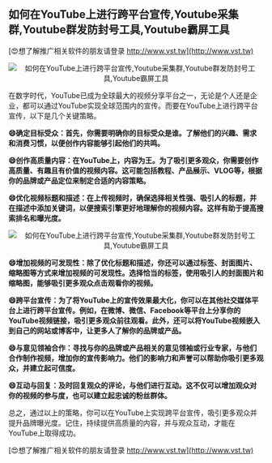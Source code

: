 ## **如何在YouTube上进行跨平台宣传,Youtube采集群,Youtube群发防封号工具,Youtube霸屏工具**

[😍想了解推广相关软件的朋友请登录 http://www.vst.tw](http://www.vst.tw)

 <center><img src="https://vst.tw/MP4/tuiguang/png/2.png" alt="如何在YouTube上进行跨平台宣传,Youtube采集群,Youtube群发防封号工具,Youtube霸屏工具"></center>

在数字时代，YouTube已成为全球最大的视频分享平台之一，无论是个人还是企业，都可以通过YouTube实现全球范围内的宣传。而要在YouTube上进行跨平台宣传，以下是几个关键策略。

**😄确定目标受众：首先，你需要明确你的目标受众是谁。了解他们的兴趣、需求和消费习惯，以便创作内容能够引起他们的共鸣。**

**😄创作高质量内容：在YouTube上，内容为王。为了吸引更多观众，你需要创作高质量、有趣且有价值的视频内容。这可能包括教程、产品展示、VLOG等，根据你的品牌或产品定位来制定合适的内容策略。**

**😄优化视频标题和描述：在上传视频时，确保选择相关性强、吸引人的标题，并在描述中添加关键词，以便搜索引擎更好地理解你的视频内容。这样有助于提高搜索排名和曝光度。**

 <center><img src="https://vst.tw/MP4/tuiguang/png/7.png" alt="如何在YouTube上进行跨平台宣传,Youtube采集群,Youtube群发防封号工具,Youtube霸屏工具"></center>

**😄增加视频的可发现性：除了优化标题和描述，你还可以通过标签、封面图片、缩略图等方式来增加视频的可发现性。选择恰当的标签，使用吸引人的封面图片和缩略图，能够吸引更多观众点击观看你的视频。**

**😄跨平台宣传：为了将YouTube上的宣传效果最大化，你可以在其他社交媒体平台上进行跨平台宣传。例如，在微博、微信、Facebook等平台上分享你的YouTube视频链接，吸引更多观众前往观看。此外，还可以将YouTube视频嵌入到自己的网站或博客中，让更多人了解你的品牌或产品。**

**😄与意见领袖合作：寻找与你的品牌或产品相关的意见领袖或行业专家，与他们合作制作视频，增加你的宣传影响力。他们的影响力和声誉可以帮助你吸引更多观众，并建立起可信度。**

**😄互动与回复：及时回复观众的评论，与他们进行互动。这不仅可以增加观众对你的视频的参与度，也可以建立起忠诚的粉丝群体。**

总之，通过以上的策略，你可以在YouTube上实现跨平台宣传，吸引更多观众并提升品牌曝光度。记住，持续提供高质量的内容，并与观众互动，才能在YouTube上取得成功。

[😍想了解推广相关软件的朋友请登录 http://www.vst.tw](http://www.vst.tw)



